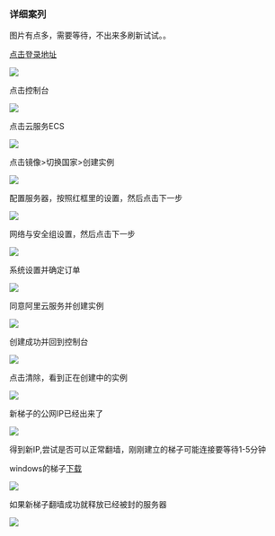 ### 详细案列

图片有点多，需要等待，不出来多刷新试试。。

[点击登录地址](https://account.aliyun.com/login/qr_login.htm)

![](http://47.52.254.110:8096/scientific_internet_access/img/aliyun/101.jpg)

点击控制台

![](http://47.52.254.110:8096/scientific_internet_access/img/aliyun/102.jpg)

点击云服务ECS

![](http://47.52.254.110:8096/scientific_internet_access/img/aliyun/103.jpg)

点击镜像>切换国家>创建实例

![](http://47.52.254.110:8096/scientific_internet_access/img/aliyun/104.jpg)

配置服务器，按照红框里的设置，然后点击下一步

![](http://47.52.254.110:8096/scientific_internet_access/img/aliyun/105.jpg)

网络与安全组设置，然后点击下一步

![](http://47.52.254.110:8096/scientific_internet_access/img/aliyun/106.jpg)

系统设置并确定订单

![](http://47.52.254.110:8096/scientific_internet_access/img/aliyun/107.jpg)

同意阿里云服务并创建实例

![](http://47.52.254.110:8096/scientific_internet_access/img/aliyun/108.jpg)

创建成功并回到控制台

![](http://47.52.254.110:8096/scientific_internet_access/img/aliyun/109.jpg)

点击清除，看到正在创建中的实例

![](http://47.52.254.110:8096/scientific_internet_access/img/aliyun/110.jpg)

新梯子的公网IP已经出来了

![](http://47.52.254.110:8096/scientific_internet_access/img/aliyun/111.jpg)

得到新IP,尝试是否可以正常翻墙，刚刚建立的梯子可能连接要等待1-5分钟

windows的梯子[下载](https://github.com/shadowsocks/shadowsocks-windows/wiki/Shadowsocks-Windows-%E4%BD%BF%E7%94%A8%E8%AF%B4%E6%98%8E)

![](http://47.52.254.110:8096/scientific_internet_access/img/aliyun/113.jpg)


如果新梯子翻墙成功就释放已经被封的服务器

![](http://47.52.254.110:8096/scientific_internet_access/img/aliyun/112.jpg)






